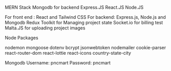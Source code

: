 MERN Stack 
Mongodb for backend
Express.JS
React.JS
Node.JS

For front end : React and Tailwind CSS
For backend: Express.js, Node.js and Mongodb
Redux Toolkit for Managing project state
Socket.io for billing test
Malta.JS for uploading project images 


Node Packages

nodemon 
mongoose 
dotenv 
bcrypt 
jsonwebtoken 
nodemailer 
cookie-parser
react-router-dom
react-lottie
react-icons
country-state-city 



Mongodb
Username: pncmart
Password: pncmart